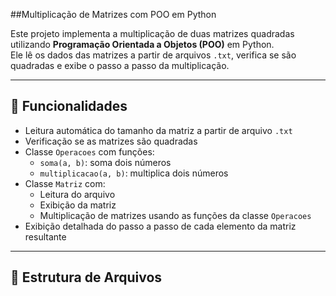 ##Multiplicação de Matrizes com POO em Python

Este projeto implementa a multiplicação de duas matrizes quadradas utilizando **Programação Orientada a Objetos (POO)** em Python.  
Ele lê os dados das matrizes a partir de arquivos `.txt`, verifica se são quadradas e exibe o passo a passo da multiplicação.

---

## 📌 Funcionalidades
- Leitura automática do tamanho da matriz a partir de arquivo `.txt`
- Verificação se as matrizes são quadradas
- Classe `Operacoes` com funções:
  - `soma(a, b)`: soma dois números
  - `multiplicacao(a, b)`: multiplica dois números
- Classe `Matriz` com:
  - Leitura do arquivo
  - Exibição da matriz
  - Multiplicação de matrizes usando as funções da classe `Operacoes`
- Exibição detalhada do passo a passo de cada elemento da matriz resultante

---

## 📂 Estrutura de Arquivos

